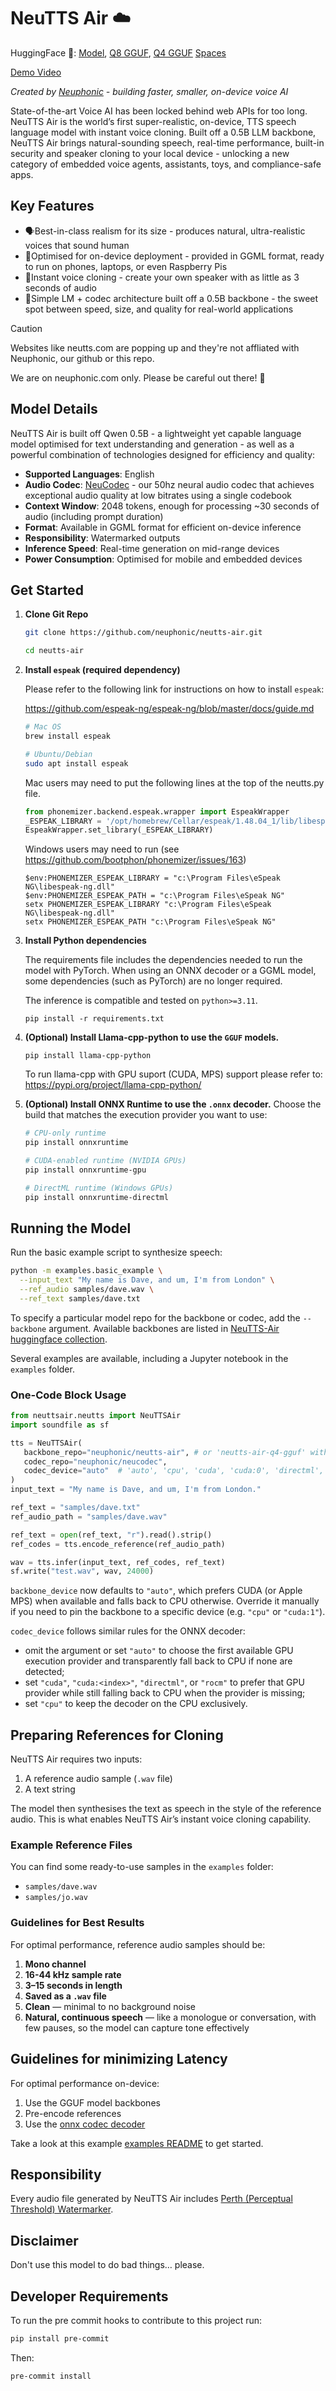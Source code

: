 # NeuTTS Air ☁️

HuggingFace 🤗: [Model](https://huggingface.co/neuphonic/neutts-air), [Q8 GGUF](https://huggingface.co/neuphonic/neutts-air-q8-gguf), [Q4 GGUF](https://huggingface.co/neuphonic/neutts-air-q4-gguf) [Spaces](https://huggingface.co/spaces/neuphonic/neutts-air)

[Demo Video](https://github.com/user-attachments/assets/020547bc-9e3e-440f-b016-ae61ca645184)

*Created by [Neuphonic](http://neuphonic.com/) - building faster, smaller, on-device voice AI*

State-of-the-art Voice AI has been locked behind web APIs for too long. NeuTTS Air is the world’s first super-realistic, on-device, TTS speech language model with instant voice cloning. Built off a 0.5B LLM backbone, NeuTTS Air brings natural-sounding speech, real-time performance, built-in security and speaker cloning to your local device - unlocking a new category of embedded voice agents, assistants, toys, and compliance-safe apps.

## Key Features

- 🗣Best-in-class realism for its size - produces natural, ultra-realistic voices that sound human
- 📱Optimised for on-device deployment - provided in GGML format, ready to run on phones, laptops, or even Raspberry Pis
- 👫Instant voice cloning - create your own speaker with as little as 3 seconds of audio
- 🚄Simple LM + codec architecture built off a 0.5B backbone - the sweet spot between speed, size, and quality for real-world applications

> [!CAUTION]
> Websites like neutts.com are popping up and they're not affliated with Neuphonic, our github or this repo.
>
> We are on neuphonic.com only. Please be careful out there! 🙏

## Model Details

NeuTTS Air is built off Qwen 0.5B - a lightweight yet capable language model optimised for text understanding and generation - as well as a powerful combination of technologies designed for efficiency and quality:
- **Supported Languages**: English
- **Audio Codec**: [NeuCodec](https://huggingface.co/neuphonic/neucodec) - our 50hz neural audio codec that achieves exceptional audio quality at low bitrates using a single codebook
- **Context Window**: 2048 tokens, enough for processing ~30 seconds of audio (including prompt duration)
- **Format**: Available in GGML format for efficient on-device inference
- **Responsibility**: Watermarked outputs
- **Inference Speed**: Real-time generation on mid-range devices
- **Power Consumption**: Optimised for mobile and embedded devices

## Get Started

1. **Clone Git Repo**
   ```bash
   git clone https://github.com/neuphonic/neutts-air.git
   ```
   ```bash
   cd neutts-air
   ```

2. **Install `espeak` (required dependency)**

   Please refer to the following link for instructions on how to install `espeak`:

   https://github.com/espeak-ng/espeak-ng/blob/master/docs/guide.md

   ```bash
   # Mac OS
   brew install espeak

   # Ubuntu/Debian
   sudo apt install espeak
   ```

   Mac users may need to put the following lines at the top of the neutts.py file.
   ```python
   from phonemizer.backend.espeak.wrapper import EspeakWrapper
   _ESPEAK_LIBRARY = '/opt/homebrew/Cellar/espeak/1.48.04_1/lib/libespeak.1.1.48.dylib'  #use the Path to the library.
   EspeakWrapper.set_library(_ESPEAK_LIBRARY)
   ```

   Windows users may need to run (see https://github.com/bootphon/phonemizer/issues/163)
   ```pwsh
   $env:PHONEMIZER_ESPEAK_LIBRARY = "c:\Program Files\eSpeak NG\libespeak-ng.dll"
   $env:PHONEMIZER_ESPEAK_PATH = "c:\Program Files\eSpeak NG"
   setx PHONEMIZER_ESPEAK_LIBRARY "c:\Program Files\eSpeak NG\libespeak-ng.dll"
   setx PHONEMIZER_ESPEAK_PATH "c:\Program Files\eSpeak NG"
   ```

3. **Install Python dependencies**

   The requirements file includes the dependencies needed to run the model with PyTorch.
   When using an ONNX decoder or a GGML model, some dependencies (such as PyTorch) are no longer required.

   The inference is compatible and tested on `python>=3.11`.

    ```
    pip install -r requirements.txt
    ```

4. **(Optional) Install Llama-cpp-python to use the `GGUF` models.**
   ```
   pip install llama-cpp-python
   ```
   To run llama-cpp with GPU suport (CUDA, MPS) support please refer to:
   https://pypi.org/project/llama-cpp-python/

5. **(Optional) Install ONNX Runtime to use the `.onnx` decoder.**
   Choose the build that matches the execution provider you want to use:

   ```bash
   # CPU-only runtime
   pip install onnxruntime

   # CUDA-enabled runtime (NVIDIA GPUs)
   pip install onnxruntime-gpu

   # DirectML runtime (Windows GPUs)
   pip install onnxruntime-directml
   ```

## Running the Model

Run the basic example script to synthesize speech:
```bash
python -m examples.basic_example \
  --input_text "My name is Dave, and um, I'm from London" \
  --ref_audio samples/dave.wav \
  --ref_text samples/dave.txt
```

To specify a particular model repo for the backbone or codec, add the `--backbone` argument. Available backbones are listed in [NeuTTS-Air huggingface collection](https://huggingface.co/collections/neuphonic/neutts-air-68cc14b7033b4c56197ef350).

Several examples are available, including a Jupyter notebook in the `examples` folder.

### One-Code Block Usage

```python
from neuttsair.neutts import NeuTTSAir
import soundfile as sf

tts = NeuTTSAir(
   backbone_repo="neuphonic/neutts-air", # or 'neutts-air-q4-gguf' with llama-cpp-python installed
   codec_repo="neuphonic/neucodec",
   codec_device="auto"  # 'auto', 'cpu', 'cuda', 'cuda:0', 'directml', 'rocm', ...
)
input_text = "My name is Dave, and um, I'm from London."

ref_text = "samples/dave.txt"
ref_audio_path = "samples/dave.wav"

ref_text = open(ref_text, "r").read().strip()
ref_codes = tts.encode_reference(ref_audio_path)

wav = tts.infer(input_text, ref_codes, ref_text)
sf.write("test.wav", wav, 24000)
```

`backbone_device` now defaults to `"auto"`, which prefers CUDA (or Apple MPS) when available and falls back to CPU otherwise. Override it manually if you need to pin the backbone to a specific device (e.g. `"cpu"` or `"cuda:1"`).

`codec_device` follows similar rules for the ONNX decoder:

- omit the argument or set `"auto"` to choose the first available GPU execution provider and transparently fall back to CPU if none are detected;
- set `"cuda"`, `"cuda:<index>"`, `"directml"`, or `"rocm"` to prefer that GPU provider while still falling back to CPU when the provider is missing;
- set `"cpu"` to keep the decoder on the CPU exclusively.

## Preparing References for Cloning

NeuTTS Air requires two inputs:

1. A reference audio sample (`.wav` file)
2. A text string

The model then synthesises the text as speech in the style of the reference audio. This is what enables NeuTTS Air’s instant voice cloning capability.

### Example Reference Files

You can find some ready-to-use samples in the `examples` folder:

- `samples/dave.wav`
- `samples/jo.wav`

### Guidelines for Best Results

For optimal performance, reference audio samples should be:

1. **Mono channel**
2. **16-44 kHz sample rate**
3. **3–15 seconds in length**
4. **Saved as a `.wav` file**
5. **Clean** — minimal to no background noise
6. **Natural, continuous speech** — like a monologue or conversation, with few pauses, so the model can capture tone effectively

## Guidelines for minimizing Latency

For optimal performance on-device:

1. Use the GGUF model backbones
2. Pre-encode references
3. Use the [onnx codec decoder](https://huggingface.co/neuphonic/neucodec-onnx-decoder)

Take a look at this example [examples README](examples/README.md###minimal-latency-example) to get started.

## Responsibility

Every audio file generated by NeuTTS Air includes [Perth (Perceptual Threshold) Watermarker](https://github.com/resemble-ai/perth).

## Disclaimer

Don't use this model to do bad things… please.

## Developer Requirements

To run the pre commit hooks to contribute to this project run:

```bash
pip install pre-commit
```
Then:
```bash
pre-commit install
```
